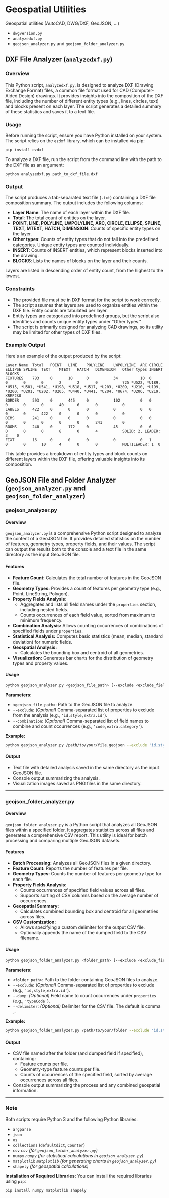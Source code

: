 # Geospatial Utilities
Geospatial utilities (AutoCAD, DWG/DXF, GeoJSON, ...)
- `dwgversion.py`
- `analyzedxf.py`
- `geojson_analyzer.py` and `geojson_folder_analyzer.py`

## DXF File Analyzer (`analyzedxf.py`)

### Overview

This Python script, `analyzedxf.py`, is designed to analyze DXF (Drawing Exchange Format) files, a common file format used for CAD (Computer-Aided Design) drawings. It provides insights into the composition of the DXF file, including the number of different entity types (e.g., lines, circles, text) and blocks present on each layer. The script generates a detailed summary of these statistics and saves it to a text file.

### Usage

Before running the script, ensure you have Python installed on your system. The script relies on the `ezdxf` library, which can be installed via pip:

```
pip install ezdxf
```

To analyze a DXF file, run the script from the command line with the path to the DXF file as an argument:

```
python analyzedxf.py path_to_dxf_file.dxf
```

### Output

The script produces a tab-separated text file (`.txt`) containing a DXF file composition summary. The output includes the following columns:

- **Layer Name**: The name of each layer within the DXF file.
- **Total**: The total count of entities on the layer.
- **POINT, LINE, POLYLINE, LWPOLYLINE, ARC, CIRCLE, ELLIPSE, SPLINE, TEXT, MTEXT, HATCH, DIMENSION**: Counts of specific entity types on the layer.
- **Other types**: Counts of entity types that do not fall into the predefined categories. Unique entity types are counted individually.
- **INSERT**: Counts of INSERT entities, which represent blocks inserted into the drawing.
- **BLOCKS**: Lists the names of blocks on the layer and their counts.

Layers are listed in descending order of entity count, from the highest to the lowest.

### Constraints

- The provided file must be in DXF format for the script to work correctly.
- The script assumes that layers are used to organize entities within the DXF file. Entity counts are tabulated per layer.
- Entity types are categorized into predefined groups, but the script also identifies and counts unique entity types under "Other types."
- The script is primarily designed for analyzing CAD drawings, so its utility may be limited for other types of DXF files.

### Example Output

Here's an example of the output produced by the script:

```
Layer Name  Total   POINT   LINE    POLYLINE    LWPOLYLINE  ARC CIRCLE  ELLIPSE SPLINE  TEXT    MTEXT   HATCH   DIMENSION   Other types INSERT  BLOCKS
FIXTURES    783     0       10      0           34          10  0       0       0       0       2       2       0           725 *U522, *U189, *U515, *U581, *U541, *U198, *U518, *U517, *U203, *U209, *U210, *U199, *U200, *U201, *U202, *U205, *U440, *U441, *U204, *U674, *U206, *U219, XREF2$0
BORDER      593     0       445     0           102         0   0       0       0       0       40      6       0           0
LABELS      422     0       0       0           0           0   0       0       0       422     0       0       0           0
DIMS        241     0       0       0           0           0   0       0       0       0       0       0       241         0
ROOMS       240     0       172     0           45          0   6       0       0       0       8       0       4           SOLID: 2, LEADER: 3    0
FIXT        16      0       0       0           0           0   1       0       0       10      4       0       0           MULTILEADER: 1  0
```

This table provides a breakdown of entity types and block counts on different layers within the DXF file, offering valuable insights into its composition.

## GeoJSON File and Folder Analyzer (`geojson_analyzer.py` and `geojson_folder_analyzer`)

### geojson_analyzer.py

#### Overview
`geojson_analyzer.py` is a comprehensive Python script designed to analyze the content of a GeoJSON file. It provides detailed statistics on the number of features, geometry types, property fields, and their values. The script can output the results both to the console and a text file in the same directory as the input GeoJSON file.

#### Features 
- **Feature Count:**  Calculates the total number of features in the GeoJSON file.
- **Geometry Types:**  Provides a count of features per geometry type (e.g., Point, LineString, Polygon).
- **Property Fields Analysis:**  
  - Aggregates and lists all field names under the `properties` section, including nested fields.
  - Counts occurrences of each field value, sorted from maximum to minimum frequency.
- **Combination Analysis:**  Allows counting occurrences of combinations of specified fields under `properties`.
- **Statistical Analysis:**  Computes basic statistics (mean, median, standard deviation) for numeric fields.
- **Geospatial Analysis:** 
  - Calculates the bounding box and centroid of all geometries.
- **Visualization:**  Generates bar charts for the distribution of geometry types and property values.

#### Usage 
```sh
python geojson_analyzer.py <geojson_file_path> [--exclude <exclude_fields>] [--combination <combination_fields>]
```

**Parameters:**  
- `<geojson_file_path>`: Path to the GeoJSON file to analyze.
- `--exclude`: *(Optional)* Comma-separated list of properties to exclude from the analysis (e.g., `'id,style,extra.id'`).
- `--combination`: *(Optional)* Comma-separated list of field names to combine and count occurrences (e.g., `'code,extra.category'`).

**Example:** 
```sh
python geojson_analyzer.py /path/to/your/file.geojson --exclude 'id,style,extra.id' --combination 'code, extra.category'
```

#### Output 
- Text file with detailed analysis saved in the same directory as the input GeoJSON file.
- Console output summarizing the analysis.
- Visualization images saved as PNG files in the same directory.

---

### geojson_folder_analyzer.py

#### Overview
`geojson_folder_analyzer.py` is a Python script that analyzes all GeoJSON files within a specified folder. It aggregates statistics across all files and generates a comprehensive CSV report. This utility is ideal for batch processing and comparing multiple GeoJSON datasets.

#### Features 
- **Batch Processing:**  Analyzes all GeoJSON files in a given directory. 
- **Feature Count:**  Reports the number of features per file.
- **Geometry Types:**  Counts the number of features per geometry type for each file.
- **Property Fields Analysis:** 
  - Counts occurrences of specified field values across all files.
  - Supports sorting of CSV columns based on the average number of occurrences.
- **Geospatial Summary:** 
  - Calculates combined bounding box and centroid for all geometries across files.
- **CSV Customization:** 
  - Allows specifying a custom delimiter for the output CSV file.
  - Optionally appends the name of the dumped field to the CSV filename.

#### Usage 
```sh
python geojson_folder_analyzer.py <folder_path> [--exclude <exclude_fields>] [--dump <dump_field>] [--delimiter <csv_delimiter>]
```

**Parameters:**  
- `<folder_path>`: Path to the folder containing GeoJSON files to analyze. 
- `--exclude`: *(Optional)* Comma-separated list of properties to exclude (e.g., `'id,style,extra.id'`).
- `--dump`: *(Optional)* Field name to count occurrences under `properties` (e.g., `'typeCode'`).
- `--delimiter`: *(Optional)* Delimiter for the CSV file. The default is comma `,`.

**Example:** 
```sh
python geojson_folder_analyzer.py /path/to/your/folder --exclude 'id,style,extra.id' --dump 'code' --delimiter ';'
```

#### Output 
- CSV file named after the folder (and dumped field if specified), containing:
  - Feature counts per file.
  - Geometry-type feature counts per file.
  - Counts of occurrences of the specified field, sorted by average occurrences across all files.
- Console output summarizing the process and any combined geospatial information.

---

### Note
Both scripts require Python 3 and the following Python libraries: 
- `argparse`
- `json`
- `os`
- `collections` (`defaultdict`, `Counter`)
- `csv` *`csv` (for `geojson_folder_analyzer.py`)*
- `numpy` *`numpy` (for statistical calculations in `geojson_analyzer.py`)*
- `matplotlib` *`matplotlib` (for generating charts in `geojson_analyzer.py`)*
- `shapely` *(for geospatial calculations)*

**Installation of Required Libraries:** You can install the required libraries using `pip`:

```sh
pip install numpy matplotlib shapely
```
